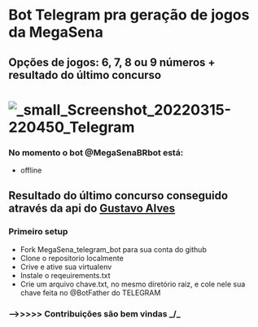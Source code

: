 # Bot Telegram pra geração de jogos da MegaSena

## Opções de jogos: 6, 7, 8 ou 9 números + resultado do último concurso


   #   ![_small_Screenshot_20220315-220450_Telegram](https://user-images.githubusercontent.com/67715164/158497243-196a3b23-945a-4e61-8d62-d0597d21815e.jpg)

### No momento o bot @MegaSenaBRbot está:
- offline


## Resultado do último concurso conseguido através da api do [Gustavo Alves](https://github.com/guto-alves/loterias-api)

### Primeiro setup
- Fork MegaSena_telegram_bot para sua conta do github
- Clone o repositorio localmente
- Crive e ative sua virtualenv
- Instale o reqeuirements.txt
- Crie um arquivo chave.txt, no mesmo diretório raiz, e cole nele sua chave feita no @BotFather do TELEGRAM



### -->>>>> Contribuições são bem vindas _/\_
